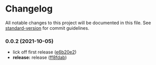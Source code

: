 # Changelog

All notable changes to this project will be documented in this file. See [standard-version](https://github.com/conventional-changelog/standard-version) for commit guidelines.

### 0.0.2 (2021-10-05)


* lick off first release ([e6b20e2](https://github.com/vitech-team/sdlc-pipeline-helper/commit/e6b20e2b288a0acb7016957c9aff559d85201fc2))
* **release:** release ([ff8fdab](https://github.com/vitech-team/sdlc-pipeline-helper/commit/ff8fdabaaf98b3163031277c8a0632861d9f784b))
